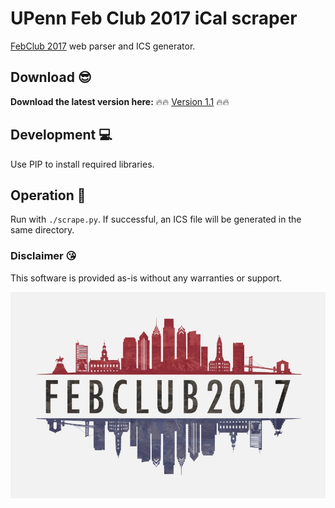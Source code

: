 # UPenn Feb Club 2017 iCal scraper
[FebClub 2017](http://febclub2017.com/events) web parser and ICS generator.

## Download 😎
**Download the latest version here:** 🔥🔥 [Version 1.1](https://github.com/derekjobst/febclub/releases/download/1.1/FebClub2017v2.ics) 🔥🔥
## Development 💻
Use PIP to install required libraries.

## Operation 🚨
Run with `./scrape.py`. If successful, an ICS file will be generated in the same directory.

### Disclaimer 😘
This software is provided as-is without any warranties or support.

![Feb Club Logo](https://github.com/derekjobst/febclub/raw/1.0/logo.png)
